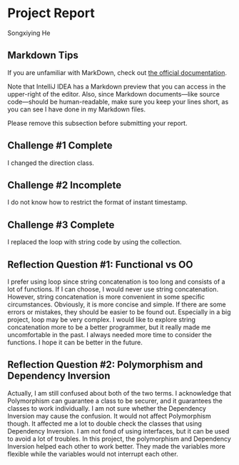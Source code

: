 # Project Report

Songxiying He

## Markdown Tips

If you are unfamiliar with MarkDown, check out 
[the official documentation](https://guides.github.com/features/mastering-markdown/).

Note that IntelliJ IDEA has a Markdown preview that you can access in 
the upper-right of the editor. Also, since Markdown documents&mdash;like
source code&mdash;should be human-readable, make sure you keep your lines
short, as you can see I have done in my Markdown files.

Please remove this subsection before submitting your report. 

## Challenge #1 Complete

I changed the direction class.

## Challenge #2 Incomplete

I do not know how to restrict the format of instant timestamp.

## Challenge #3 Complete

I replaced the loop with string code by using the collection.

## Reflection Question #1: Functional vs OO

I prefer using loop since string concatenation is too long and consists of a lot of functions.
If I can choose, I would never use string concatenation. However, string concatenation is more
convenient in some specific circumstances. Obviously, it is more concise and simple. If there
are some errors or mistakes, they should be easier to be found out. Especially in a big project,
loop may be very complex.
I would like to explore string concatenation more to be a better programmer, but it really made
me uncomfortable in the past. I always needed more time to consider the functions. I hope it can
be better in the future.

## Reflection Question #2: Polymorphism and Dependency Inversion

Actually, I am still confused about both of the two terms. I acknowledge that
Polymorphism can guarantee a class to be securer, and it guarantees the classes
to work individually. I am not sure whether the Dependency Inversion may cause 
the confusion. It would not affect Polymorphism though. It affected me a lot to
double check the classes that using Dependency Inversion.
I am not fond of using interfaces, but it can be used to avoid a lot of troubles. 
In this project, the polymorphism and Dependency Inversion helped each other to 
work better. They made the variables more flexible while the variables would not 
interrupt each other.

